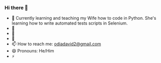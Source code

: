 ### Hi there 👋

- 🌱 Currently learning and teaching my Wife how to code in Python. She's learning how to write automated tests scripts in Selenium.
- 👯 
- 🤔  
- 💬 
- 📫 How to reach me: odiadavid2@gmail.com
- 😄 Pronouns: He/Him
- ⚡
>
